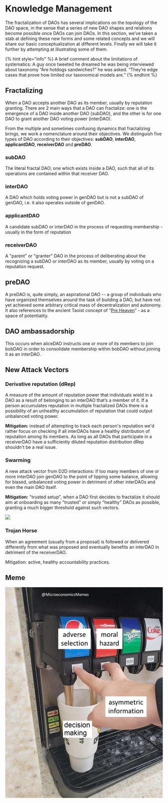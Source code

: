 # Knowledge Management

The fractalization of DAOs has several implications on the topology of the DAO space, in the sense that a series of new DAO shapes and relations become possible once DAOs can join DAOs. In this section, we’ve taken a stab at defining these new forms and some related concepts and we will share our basic conceptualization at different levels. Finally we will take it further by attempting at illustrating some of them. 

{% hint style="info" %}
A brief comment about the limitations of systematics: A guy once tweeted he dreamed he was being interviewed about taxonomy “Are hotdogs sandwiches?” he was asked. “They’re edge cases that prove how limited our taxonomical models are.”
{% endhint %}

## Fractalizing

When a DAO accepts another DAO as its member, usually by reputation granting. There are 2 main ways that a DAO can fractalize: one is the emergence of a DAO inside another DAO \(subDAO\), and the other is for one DAO to grant another DAO voting power \(interDAO\).‌

From the multiple and sometimes confusing dynamics that fractalizing brings, we work a nomenclature around their objectives. We distinguish five types of DAO according to their objectives: **subDAO**, **interDAO**, **applicantDAO**, **receiverDAO** and **preDAO**.

### subDAO‌

The literal fractal DAO; one which exists inside a DAO, such that all of its operations are contained within that receiver DAO.‌

### interDAO

A DAO which holds voting power in genDAO but is not a subDAO of genDAO, i.e. it also operates outside of genDAO.‌

### applicantDAO

A candidate subDAO or interDAO in the process of requesting membership - usually in the form of reputation 

### **receiverDAO**

A "parent" or "granter" DAO in the process of deliberating about the recognizing a subDAO or interDAO as its member, usually by voting on a reputation request.

## preDAO

A preDAO is, quite simply, an aspirational DAO -- a group of individuals who have organized themselves around the task of building a DAO, but have not yet achieved some arbitrary critical mass of decentralization and autonomy. It also references to the ancient Taoist concept of “[Pre Heaven](https://www.tinyatdragon.com/blogs/spiritual/pre-heaven-and-post-heaven-in-taoism)” - as a space of potentiality.‌

## DAO ambassadorship‌

This occurs when aliceDAO instructs one or more of its members to join bobDAO in order to consolidate membership within bobDAO without joining it as an interDAO.‌

## New Attack Vectors

### Derivative reputation \(dRep\) <a id="derivative-reputation-drep"></a>

A measure of the amount of reputation power that individuals wield in a DAO as a result of belonging to an interDAO that’s a member of it.‌ If a person accumulates reputation in multiple fractalized DAOs there is a possibility of an unhealthy accumulation of reputation that could output unbalanced voting power.

**Mitigation:** instead of attempting to track each person's reputation we'd rather focus on checking if all interDAOs have a healthy distribution of reputation among its members. As long as all DAOs that participate in a receiverDAO have a sufficiently diluted reputation distribution dRep shouldn't be a real issue. 

### Swarming <a id="swarming"></a>

A new attack vector from D2D interactions: if too many members of one or more interDAO join genDAO to the point of tipping some balance, allowing for biased, unbalanced voting power in detriment of other interDAOs and even the main DAO itself.

**Mitigation:** "trusted setup", when a DAO first decides to fractalize it should aim at onboarding as many "trusted" or simply "healthy" DAOs as possible, granting a much bigger threshold against such vectors. 

![](https://blobscdn.gitbook.com/v0/b/gitbook-28427.appspot.com/o/assets%2F-LYSSKOPUjmfbvn6hc2p%2F-Ll1ScoAG0e9_I8OCjJg%2F-Ll1Sjc6wxkDyPEtSzlF%2FSelection_048.png?alt=media&token=91392dec-9264-4396-9478-bbf2847c046e)

### Trojan Horse

When an agreement \(usually from a proposal\) is followed or delivered differently from what was proposed and eventually benefits an interDAO in detriment of the receiverDAO. 

Mitigation: active, healthy accountability practices.

## Meme

![](.gitbook/assets/asymmetric-information.png)



